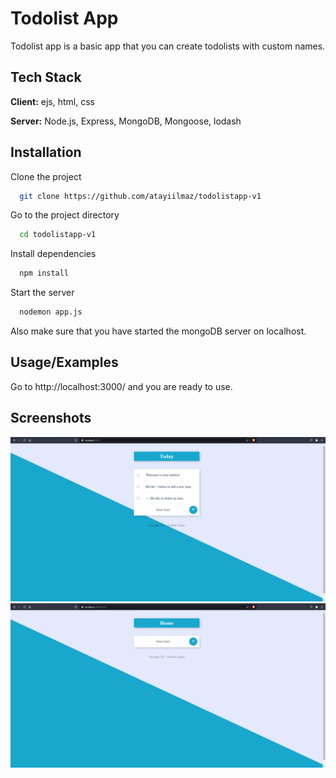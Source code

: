 
# Todolist App

Todolist app is a basic app that you can create todolists with custom names.
## Tech Stack

**Client:** ejs, html, css

**Server:** Node.js, Express, MongoDB, Mongoose, lodash


## Installation

Clone the project

```bash
  git clone https://github.com/atayiilmaz/todolistapp-v1
```

Go to the project directory

```bash
  cd todolistapp-v1
```

Install dependencies

```bash
  npm install
```

Start the server

```bash
  nodemon app.js
```

Also make sure that you have started the mongoDB server on localhost.
## Usage/Examples

Go to http://localhost:3000/ and you are ready to use.
## Screenshots

![App Screenshot](https://github.com/atayiilmaz/todolistapp-v1/blob/main/public/img/Screenshot%202023-04-09%20151128.png)
![App Screenshot](https://github.com/atayiilmaz/todolistapp-v1/blob/main/public/img/Screenshot%202023-04-09%20151154.png)

